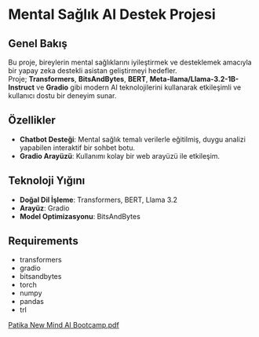 # Mental Sağlık AI Destek Projesi

## Genel Bakış
Bu proje, bireylerin mental sağlıklarını iyileştirmek ve desteklemek amacıyla bir yapay zeka destekli asistan geliştirmeyi hedefler.  
Proje; **Transformers**, **BitsAndBytes**, **BERT**, **Meta-llama/Llama-3.2-1B-Instruct** ve **Gradio** gibi modern AI teknolojilerini kullanarak etkileşimli ve kullanıcı dostu bir deneyim sunar.  

## Özellikler
- **Chatbot Desteği**: Mental sağlık temalı verilerle eğitilmiş, duygu analizi yapabilen interaktif bir sohbet botu.  
- **Gradio Arayüzü**: Kullanımı kolay bir web arayüzü ile etkileşim.  

## Teknoloji Yığını
- **Doğal Dil İşleme**: Transformers, BERT, Llama 3.2   
- **Arayüz**: Gradio  
- **Model Optimizasyonu**: BitsAndBytes

## Requirements
- transformers
- gradio
- bitsandbytes
- torch
- numpy
- pandas
- trl



[Patika New Mind AI Bootcamp.pdf](https://github.com/user-attachments/files/18065955/Patika.New.Mind.AI.Bootcamp.pdf)

